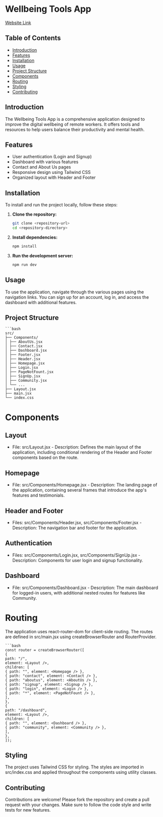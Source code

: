 # Wellbeing Tools App

[Website Link](https://digiwell-dynamo-a.netlify.app/)

## Table of Contents

- [Introduction](#introduction)
- [Features](#features)
- [Installation](#installation)
- [Usage](#usage)
- [Project Structure](#project-structure)
- [Components](#components)
- [Routing](#routing)
- [Styling](#styling)
- [Contributing](#contributing)

## Introduction

The Wellbeing Tools App is a comprehensive application designed to improve the digital wellbeing of remote workers. It offers tools and resources to help users balance their productivity and mental health.

## Features

- User authentication (Login and Signup)
- Dashboard with various features
- Contact and About Us pages
- Responsive design using Tailwind CSS
- Organized layout with Header and Footer

## Installation

To install and run the project locally, follow these steps:

1. **Clone the repository:**

   ```sh
   git clone <repository-url>
   cd <repository-directory>

   ```

2. **Install dependencies:**

   ```bash
   npm install


3. **Run the development server:**
   ```bash
   npm run dev

## Usage

To use the application, navigate through the various pages using the navigation links. You can sign up for an account, log in, and access the dashboard with additional features.

## Project Structure

    ```bash
    src/
    ├── Components/
    │ ├── AboutUs.jsx
    │ ├── Contact.jsx
    │ ├── Dashboard.jsx
    │ ├── Footer.jsx
    │ ├── Header.jsx
    │ ├── Homepage.jsx
    │ ├── Login.jsx
    │ ├── PageNotFount.jsx
    │ ├── SignUp.jsx
    │ ├── Community.jsx
    │ └── ...
    ├── Layout.jsx
    ├── main.jsx
    └── index.css

    

# Components

## Layout
   -  File: src/Layout.jsx - Description: Defines the main layout of the application, including conditional rendering of the Header and Footer components based on the route.

## Homepage 
   - File: src/Components/Homepage.jsx - Description: The landing page of the application, containing several frames that introduce the app's features and testimonials.

## Header and Footer 
   - Files: src/Components/Header.jsx, src/Components/Footer.jsx - Description: The navigation bar and footer for the application.

## Authentication 
   - Files: src/Components/Login.jsx, src/Components/SignUp.jsx - Description: Components for user login and signup functionality.

## Dashboard 
   - File: src/Components/Dashboard.jsx - Description: The main dashboard for logged-in users, with additional nested routes for features like Community.

# Routing

The application uses react-router-dom for client-side routing. The routes are defined in src/main.jsx using createBrowserRouter and RouterProvider.

    ```bash
    const router = createBrowserRouter([
    {
    path: "/",
    element: <Layout />,
    children: [
    { path: "", element: <Homepage /> },
    { path: "contact", element: <Contact /> },
    { path: "aboutus", element: <AboutUs /> },
    { path: "signup", element: <Signup /> },
    { path: "login", element: <Login /> },
    { path: "*", element: <PageNotFount /> },
    ],
    },
    {
    path: "/dashboard",
    element: <Layout />,
    children: [
    { path: "", element: <Dashboard /> },
    { path: "community", element: <Community /> },
    ],
    },
    ]);
    

## Styling

The project uses Tailwind CSS for styling. The styles are imported in src/index.css and applied throughout the components using utility classes.

## Contributing

Contributions are welcome! Please fork the repository and create a pull request with your changes. Make sure to follow the code style and write tests for new features.

